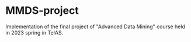 # MMDS-project
Implementation of the final project of "Advanced Data Mining" course held in 2023 spring in TeIAS.

